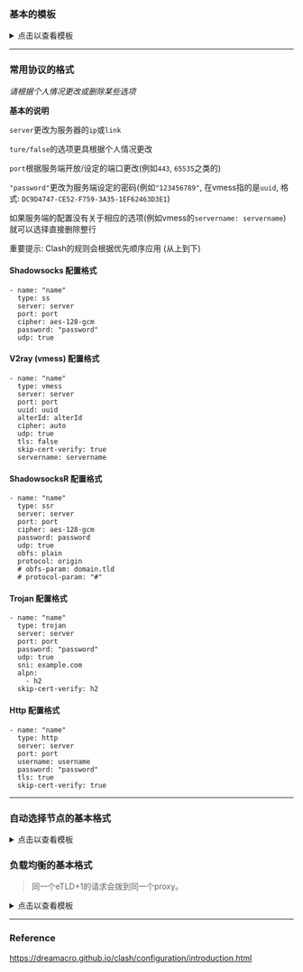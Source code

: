 ### 基本的模板
<details><summary>点击以查看模板</summary>

````
# 配置中的 # 符号是注释符号，你可以任意修改/删除有 # 符号的那一行
# The # symbol in the configuration is a comment symbol,
# You can arbitrarily modify/delete the line with the # sign.

port: 7890
socks-port: 7891
allow-lan: false
mode: Rule
log-level: info
external-controller: 127.0.0.1:9090

# 节点信息
proxies:
- name: "ss1"
  type: ss
  server: server
  port: 443
  cipher: chacha20-ietf-poly1305
  password: "password"
  # udp: true  

- name: "ss2"
  type: ss
  server: server
  port: 443
  cipher: AEAD_CHACHA20_POLY1305
  password: "password"
  plugin: obfs
  plugin-opts:
    mode: tls
    host: bing.com
# 节点群组
proxy-groups:
- name: "Proxy"
  type: select
  proxies:
  - "ss1"
  - "ss2"
- name: "Google"
  type: select
  proxies:
  - "ss1"
  - "ss2"
# 规则
rules:
# Google
- DOMAIN-SUFFIX,google.com,Google
- DOMAIN-KEYWORD,google,Google

# Proxy
- MATCH,Proxy
````
</details>

***

### 常用协议的格式

*请根据个人情况更改或删除某些选项*

**基本的说明**

`server`更改为服务器的`ip`或`link`

`ture/false`的选项更具根据个人情况更改

`port`根据服务端开放/设定的端口更改(例如`443`, `65535`之类的)

`"password"`更改为服务端设定的密码(例如`"123456789"`, 在vmess指的是`uuid`, 格式: `DC9D4747-CE52-F759-3A35-1EF62463D3E1`)

如果服务端的配置没有关于相应的选项(例如vmess的`servername: servername`)就可以选择直接删除整行

重要提示: Clash的规则会根据优先顺序应用 (从上到下)

#### Shadowsocks 配置格式
````
- name: "name"
  type: ss
  server: server
  port: port
  cipher: aes-128-gcm
  password: "password"
  udp: true
````

#### V2ray (vmess) 配置格式
````
- name: "name"
  type: vmess
  server: server
  port: port
  uuid: uuid
  alterId: alterId
  cipher: auto
  udp: true
  tls: false
  skip-cert-verify: true
  servername: servername
````

#### ShadowsocksR 配置格式
````
- name: "name"
  type: ssr
  server: server
  port: port
  cipher: aes-128-gcm
  password: password
  udp: true
  obfs: plain
  protocol: origin
  # obfs-param: domain.tld
  # protocol-param: "#"
````

#### Trojan 配置格式
````
- name: "name"
  type: trojan
  server: server
  port: port
  password: "password"
  udp: true
  sni: example.com
  alpn:
    - h2
  skip-cert-verify: h2
````

#### Http 配置格式
````
- name: "name"
  type: http
  server: server
  port: port
  username: username
  password: "password"
  tls: true
  skip-cert-verify: true
````

***

### 自动选择节点的基本格式
<details><summary>点击以查看模板</summary>

````
port: 7890
socks-port: 7891
redir-port: 7892
allow-lan: false
mode: rule
hosts:
  services.googleapis.cn: 142.250.196.131
  www.google.cn: 142.250.196.131
  time.android.com: 203.107.6.88
  www.msn.cn: 127.0.0.1
log-level: info
clash-for-android:
  append-system-dns: false
external-controller: '127.0.0.1:9090'
secret: ''

proxies:
- name: "SERVER-1"
  type: vmess
  server: 123.123.123.001
  port: 443
  uuid: d364941a-6163-15ed-9b6a-0242ac100001
  cipher: auto
  alterId: 64
  udp: true
  skip-cert-verify: true

- name: "SERVER-2"
  server: 123.123.123.003
  port: 443
  cipher: aes-256-gcm
  type: ss
  password: "123456789"
  udp: true

- name: "SERVER-3"
  server: example.com
  port: 443
  type: trojan
  password: "123456789"
  sni: example.com
  skip-cert-verify: true
  udp: true

proxy-groups:
# groups
- name: "Proxy"
  type: select
  proxies:
  - "AutoChoose"
  - "SERVER-1"
  - "SERVER-2"
  - "SERVER-3"
  - 'DIRECT'
# Auto choose proxy
# 自动选择的配置内容可以存在多个(- name: "xxx" 不能重复)
- name: "AutoChoose"
  type: url-test
# url指的是自动ping的网站(用于确认延迟, 可以随意更改)
  url: http://www.github.com/
# interval指的是自动测试的间隔时间(秒)
  interval: 120
# proxies放入你想用于自动测试延迟的节点
  proxies:
  - "SERVER-1"
  - "SERVER-2"
  - "SERVER-3"
rules:

# Rules example
- DOMAIN-KEYWORD,google,Proxy
- DOMAIN-KEYWORD,googleads,REJECT
- DOMAIN-SUFFIX,doubleclick.net,REJECT
- DOMAIN-SUFFIX,baidu.com,DIRECT
- MATCH,Proxy
````
</details>

### 负载均衡的基本格式
> 同一个eTLD+1的请求会拨到同一个proxy。
<details><summary>点击以查看模板</summary>

````
port: 7890
socks-port: 7891
redir-port: 7892
allow-lan: false
mode: rule
hosts:
  services.googleapis.cn: 142.250.196.131
  www.google.cn: 142.250.196.131
  time.android.com: 203.107.6.88
  www.msn.cn: 127.0.0.1
log-level: info
clash-for-android:
  append-system-dns: false
external-controller: '127.0.0.1:9090'
secret: ''

proxies:
- name: "SERVER-1"
  type: vmess
  server: 123.123.123.001
  port: 443
  uuid: d364941a-6163-15ed-9b6a-0242ac100001
  cipher: auto
  alterId: 64
  udp: true
  skip-cert-verify: true

- name: "SERVER-2"
  server: 123.123.123.003
  port: 443
  cipher: aes-256-gcm
  type: ss
  password: "123456789"
  udp: true

- name: "SERVER-3"
  server: example.com
  port: 443
  type: trojan
  password: "123456789"
  sni: example.com
  skip-cert-verify: true
  udp: true

proxy-groups:
# groups
- name: "Proxy"
  type: select
  proxies:
  - "LoadBalance"
  - "SERVER-1"
  - "SERVER-2"
  - "SERVER-3"
  - 'DIRECT'

# LoadBalance
# 负载均衡的配置内容可以存在多个(- name: "xxx" 不能重复)
- name: "LoadBalance"
  type: load-balance
# url指的是自动ping的网站(用于确认延迟, 可以随意更改)
  url: http://www.gstatic.com/generate_204
# interval的值单位是(秒)
  interval: 120
# proxies放入你想用于负载均衡的节点
  proxies:
  - "SERVER-1"
  - "SERVER-2"
  - "SERVER-3"
rules:

# Rules example
- DOMAIN-KEYWORD,google,Proxy
- DOMAIN-KEYWORD,googleads,REJECT
- DOMAIN-SUFFIX,doubleclick.net,REJECT
- DOMAIN-SUFFIX,baidu.com,DIRECT
- MATCH,Proxy
````
</details>

****

### Reference

https://dreamacro.github.io/clash/configuration/introduction.html
